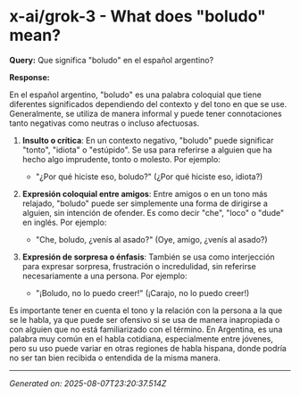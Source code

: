 # x-ai/grok-3 - What does "boludo" mean?

**Query:** Que significa "boludo" en el español argentino?



**Response:**

En el español argentino, "boludo" es una palabra coloquial que tiene diferentes significados dependiendo del contexto y del tono en que se use. Generalmente, se utiliza de manera informal y puede tener connotaciones tanto negativas como neutras o incluso afectuosas.

1. **Insulto o crítica**: En un contexto negativo, "boludo" puede significar "tonto", "idiota" o "estúpido". Se usa para referirse a alguien que ha hecho algo imprudente, tonto o molesto. Por ejemplo:
   - "¿Por qué hiciste eso, boludo?" (¿Por qué hiciste eso, idiota?)

2. **Expresión coloquial entre amigos**: Entre amigos o en un tono más relajado, "boludo" puede ser simplemente una forma de dirigirse a alguien, sin intención de ofender. Es como decir "che", "loco" o "dude" en inglés. Por ejemplo:
   - "Che, boludo, ¿venís al asado?" (Oye, amigo, ¿venís al asado?)

3. **Expresión de sorpresa o énfasis**: También se usa como interjección para expresar sorpresa, frustración o incredulidad, sin referirse necesariamente a una persona. Por ejemplo:
   - "¡Boludo, no lo puedo creer!" (¡Carajo, no lo puedo creer!)

Es importante tener en cuenta el tono y la relación con la persona a la que se le habla, ya que puede ser ofensivo si se usa de manera inapropiada o con alguien que no está familiarizado con el término. En Argentina, es una palabra muy común en el habla cotidiana, especialmente entre jóvenes, pero su uso puede variar en otras regiones de habla hispana, donde podría no ser tan bien recibida o entendida de la misma manera.

---
*Generated on: 2025-08-07T23:20:37.514Z*
